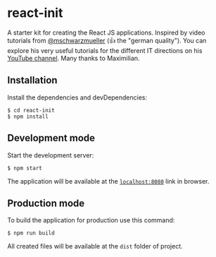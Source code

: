 # react-init
A starter kit for creating the React JS applications.
Inspired by video tutorials from [@mschwarzmueller](https://github.com/mschwarzmueller) (👍 the "german quality").
You can explore his very useful tutorials for the different IT directions on his [YouTube channel](https://www.youtube.com/channel/UCSJbGtTlrDami-tDGPUV9-w).
Many thanks to Maximilian.
## Installation
Install the dependencies and devDependencies:
```
$ cd react-init
$ npm install
```
## Development mode
Start the development server:
```
$ npm start
```
The application will be available at the [`localhost:8080`](http://localhost:8080) link in browser.
## Production mode
To build the application for production use this command:
```
$ npm run build
```
All created files will be available at the `dist` folder of project.